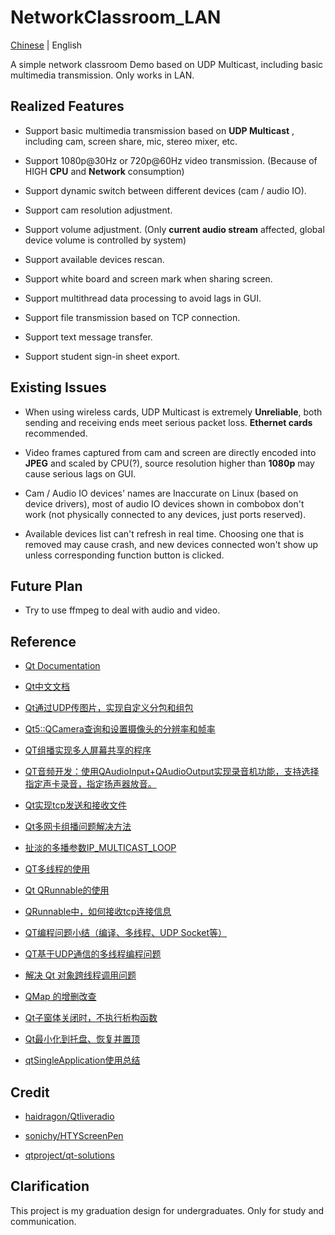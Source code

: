 # NetworkClassroom_LAN
 [Chinese](https://gitee.com/zty199/NetworkClassroom_LAN) | English

 A simple network classroom Demo based on UDP Multicast, including basic multimedia transmission. Only works in LAN.

## Realized Features
* Support basic multimedia transmission based on **UDP Multicast** , including cam, screen share, mic, stereo mixer, etc.

* Support 1080p@30Hz or 720p@60Hz video transmission. (Because of HIGH **CPU** and **Network** consumption)

* Support dynamic switch between different devices (cam / audio IO).

* Support cam resolution adjustment.

* Support volume adjustment. (Only **current audio stream** affected, global device volume is controlled by system)

* Support available devices rescan.

* Support white board and screen mark when sharing screen.

* Support multithread data processing to avoid lags in GUI.

* Support file transmission based on TCP connection.

* Support text message transfer.

* Support student sign-in sheet export.

## Existing Issues
* When using wireless cards, UDP Multicast is extremely **Unreliable**, both sending and receiving ends meet serious packet loss. **Ethernet cards** recommended.

* Video frames captured from cam and screen are directly encoded into **JPEG** and scaled by CPU(?), source resolution higher than **1080p** may cause serious lags on GUI.

* Cam / Audio IO devices' names are Inaccurate on Linux (based on device drivers), most of audio IO devices shown in combobox don't work (not physically connected to any devices, just ports reserved).

* Available devices list can't refresh in real time. Choosing one that is removed may cause crash, and new devices connected won't show up unless corresponding function button is clicked.

## Future Plan
* Try to use ffmpeg to deal with audio and video.

## Reference
* [Qt Documentation](https://doc.qt.io/)

* [Qt中文文档](https://www.qtdoc.cn/)

* [Qt通过UDP传图片，实现自定义分包和组包](https://blog.csdn.net/caoshangpa/article/details/52681572)

* [Qt5::QCamera查询和设置摄像头的分辨率和帧率](https://blog.csdn.net/qq_28581781/article/details/99707091)

* [QT组播实现多人屏幕共享的程序](https://blog.csdn.net/jklinux/article/details/72236372)

* [QT音频开发：使用QAudioInput+QAudioOutput实现录音机功能，支持选择指定声卡录音，指定扬声器放音。](https://blog.csdn.net/xiaolong1126626497/article/details/105669037)

* [Qt实现tcp发送和接收文件](https://blog.csdn.net/weixin_40355471/article/details/110391887)

* [Qt多网卡组播问题解决方法](https://blog.csdn.net/sun_xf1/article/details/106423552)

* [扯淡的多播参数IP_MULTICAST_LOOP](https://blog.csdn.net/weixin_34014277/article/details/89985878)

* [QT多线程的使用](https://www.cnblogs.com/coolcpp/p/qt-thread.html)

* [Qt QRunnable的使用](https://blog.csdn.net/qq_43711348/article/details/103983857)

* [QRunnable中，如何接收tcp连接信息](https://jingyan.baidu.com/article/dca1fa6f140f54f1a440520b.html)

* [QT编程问题小结（编译、多线程、UDP Socket等）](https://blog.csdn.net/rabbitjerry/article/details/70947807)

* [QT基于UDP通信的多线程编程问题](https://blog.csdn.net/kamereon/article/details/49582617)

* [解决 Qt 对象跨线程调用问题](https://blog.csdn.net/u012321968/article/details/108214644)

* [QMap 的增删改查](https://blog.csdn.net/hejinjing_tom_com/article/details/48103455)

* [Qt子窗体关闭时，不执行析构函数](https://blog.csdn.net/u012199908/article/details/40109169)

* [Qt最小化到托盘、恢复并置顶](https://blog.csdn.net/wayrboy/article/details/79117012)

* [qtSingleApplication使用总结](https://blog.csdn.net/iamsujin/article/details/53257038)

## Credit
* [haidragon/Qtliveradio](https://github.com/haidragon/Qtliveradio)

* [sonichy/HTYScreenPen](https://github.com/sonichy/HTYScreenPen)

* [qtproject/qt-solutions](https://github.com/qtproject/qt-solutions)

## Clarification
This project is my graduation design for undergraduates. Only for study and communication.
